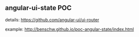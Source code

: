 ## angular-ui-state POC

details: https://github.com/angular-ui/ui-router


example: http://benschw.github.io/poc-angular-state/index.html
